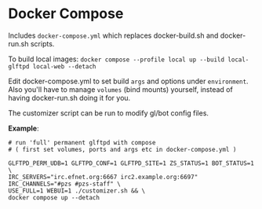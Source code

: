 # Docker Compose

Includes `docker-compose.yml` which replaces docker-build.sh and docker-run.sh scripts.

To build local images:
`docker compose --profile local up --build local-glftpd local-web --detach`

Edit docker-compose.yml to set build `args` and options under `environment`. Also you'll have to manage `volumes` (bind mounts) yourself, instead of having docker-run.sh doing it for you.

The customizer script can be run to modify gl/bot config files.

**Example**:

```
# run 'full' permanent glftpd with compose
# ( first set volumes, ports and args etc in docker-compose.yml )

GLFTPD_PERM_UDB=1 GLFTPD_CONF=1 GLFTPD_SITE=1 ZS_STATUS=1 BOT_STATUS=1 \
IRC_SERVERS="irc.efnet.org:6667 irc2.example.org:6697" IRC_CHANNELS="#pzs #pzs-staff" \
USE_FULL=1 WEBUI=1 ./customizer.sh && \
docker compose up --detach
```
